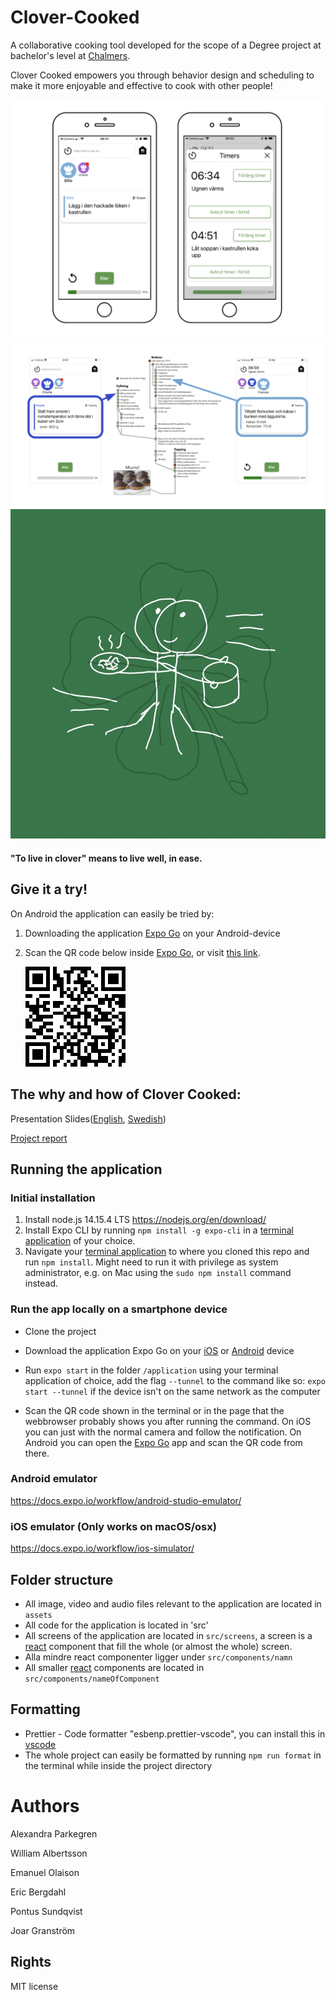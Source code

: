 # Clover-Cooked

A collaborative cooking tool developed for the scope of a Degree project at bachelor's level at [Chalmers](https://www.chalmers.se/en/Pages/default.aspx). 

Clover Cooked empowers you through behavior design and scheduling to make it more enjoyable and effective to cook with other people!

![exampleScreens](https://github.com/Sponken/clover-cooked/blob/imagesInReadme/exampleImagesOfUserInterface/cloverCookedExampleScreens.png?raw=true)
![concurrency](https://github.com/Sponken/clover-cooked/blob/imagesInReadme/exampleImagesOfUserInterface/concurrency.png?raw=true)
![cloverCookedIcon](https://github.com/Sponken/clover-cooked/blob/imagesInReadme/exampleImagesOfUserInterface/Clover-Cooked.jpg?raw=true)
#### "To live in clover" means to live well, in ease.






## Give it a try!


On Android the application can easily be tried by:

1. Downloading the application [Expo Go](https://play.google.com/store/apps/details?id=host.exp.exponent&hl=en&gl=US) on your Android-device
2. Scan the QR code below inside  [Expo Go](https://play.google.com/store/apps/details?id=host.exp.exponent&hl=en&gl=US), or visit [this link](https://expo.io/@sponken/projects/clover-cooked).

   ![Expo qr](./expo_qr.png)


## The why and how of Clover Cooked:

Presentation Slides([English](https://docs.google.com/presentation/d/1NERPcrvg5FEZKNry3iajL7epWdKtxhluA5uOk2f7pVU/edit?usp=sharing), [Swedish](https://docs.google.com/presentation/d/1NERPcrvg5FEZKNry3iajL7epWdKtxhluA5uOk2f7pVU/edit?usp=sharing))

[Project report](https://odr.chalmers.se/handle/20.500.12380/304131?locale=en)


## Running the application

### Initial installation

1. Install node.js 14.15.4 LTS <https://nodejs.org/en/download/>
2. Install Expo CLI by running `npm install -g expo-cli` in a [terminal application](https://en.wikipedia.org/wiki/Command-line_interface) of your choice.
3. Navigate your [terminal application](https://en.wikipedia.org/wiki/Command-line_interface) to where you cloned this repo and run `npm install`. Might need to run it with privilege as system administrator, e.g. on Mac using the `sudo npm install` command instead.


### Run the app locally on a smartphone device

- Clone the project
- Download the application Expo Go on your [iOS](https://apps.apple.com/us/app/expo-go/id982107779) or [Android](https://play.google.com/store/apps/details?id=host.exp.exponent&hl=en&gl=US) device

- Run `expo start` in the folder `/application` using your terminal application of choice, add the flag `--tunnel` to the command like so: `expo start --tunnel` if the device isn't on the same network as the computer
- Scan the QR code shown in the terminal or in the page that the webbrowser probably shows you after running the command. On iOS you can just with the normal camera and follow the notification. On Android you can open the [Expo Go](https://play.google.com/store/apps/details?id=host.exp.exponent&hl=en&gl=US) app and scan the QR code from there.


### Android emulator

<https://docs.expo.io/workflow/android-studio-emulator/>

### iOS emulator (Only works on macOS/osx)

<https://docs.expo.io/workflow/ios-simulator/>



## Folder structure

- All image, video and audio files relevant to the application are located in  `assets`
- All code for the application is located in 'src'
- All screens of the application are located in `src/screens`,
  a screen is a [react](https://reactjs.org) component that fill the whole (or almost the whole) screen.
- Alla mindre react componenter ligger under `src/components/namn`
- All smaller [react](https://reactjs.org) components are located in `src/components/nameOfComponent`


## Formatting

- Prettier - Code formatter "esbenp.prettier-vscode", you can install this in [vscode](https://code.visualstudio.com/Download) 
- The whole project can easily be formatted by running `npm run format` in the terminal while inside the project directory



# Authors

Alexandra Parkegren

William Albertsson

Emanuel Olaison

Eric Bergdahl

Pontus Sundqvist

Joar Granström


## Rights

MIT license
